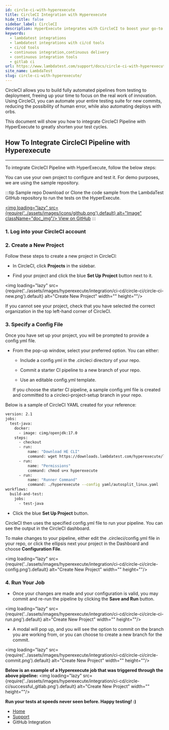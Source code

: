 ```yaml
---
id: circle-ci-with-hyperexecute
title: CircleCI Integration with Hyperexecute
hide_title: false
sidebar_label: CircleCI
description: HyperExecute integrates with CircleCI to boost your go-to market delivery. Perform automated cross browser testing with LambdaTest to ensure your development code renders seamlessly through an online Selenium grid providing 10000+ real browsers running through machines.
keywords:
  - lambdatest integrations
  - lambdatest integrations with ci/cd tools
  - ci/cd tools
  - continuous integration,continuous delivery
  - continuous integration tools
  - gitlab ci
url: https://www.lambdatest.com/support/docs/circle-ci-with-hyperexecute/
site_name: LambdaTest
slug: circle-ci-with-hyperexecute/
---
```


<script type="application/ld+json"
      dangerouslySetInnerHTML={{ __html: JSON.stringify({
       "@context": "https://schema.org",
        "@type": "BreadcrumbList",
        "itemListElement": [{
          "@type": "ListItem",
          "position": 1,
          "name": "LambdaTest",
          "item": "https://www.lambdatest.com"
        },{
          "@type": "ListItem",
          "position": 2,
          "name": "Support",
          "item": "https://www.lambdatest.com/support/docs/"
        },{
          "@type": "ListItem",
          "position": 3,
          "name": "CircleCI Pipeline Integration",
          "item": "https://www.lambdatest.com/support/docs/circle-ci-with-hyperexecute/"
        }]
      })
    }}
></script>

CircleCI allows you to build fully automated pipelines from testing to deployment, freeing up your time to focus on the real work of innovation. Using CircleCI, you can automate your entire testing suite for new commits, reducing the possibility of human error, while also automating deploys with orbs.

This document will show you how to integrate CircleCI Pipeline with HyperExecute to greatly shorten your test cycles.

## How To Integrate CircleCI Pipeline with Hyperexecute

***

To integrate CircleCI Pipeline with HyperExecute, follow the below steps: 

You can use your own project to configure and test it. For demo purposes, we are using the sample repository.

:::tip Sample repo
Download or Clone the code sample from the LambdaTest GitHub repository to run the tests on the HyperExecute.

<a href="https://github.com/LambdaTest/hyp-ci-cd-integration-sample/tree/circleci-project-setup" className="github__anchor"><img loading="lazy" src={require('../assets/images/icons/github.png').default} alt="Image" className="doc_img"/> View on GitHub</a>
:::

### 1. Log into your CircleCI account


### 2. Create a New Project

Follow these steps to create a new project in CircleCI:

- In CircleCI, click **Projects** in the sidebar.

- Find your project and click the blue **Set Up Project** button next to it.

<img loading="lazy" src={require('../assets/images/hyperexecute/integration/ci-cd/circle-ci/circle-ci-new.png').default} alt="Create New Project" width="" height=""/>

If you cannot see your project, check that you have selected the correct organization in the top left-hand corner of CircleCI.
 
### 3. Specify a Config File

Once you have set up your project, you will be prompted to provide a config.yml file.

- From the pop-up window, select your preferred option. You can either:

  - Include a config.yml in the .circleci directory of your repo.

  - Commit a starter CI pipeline to a new branch of your repo.

  - Use an editable config.yml template.

  If you choose the starter CI pipeline, a sample config.yml file is created and committed to a circleci-project-setup branch in your repo.

Below is a sample of CircleCI YAML created for your reference:

```bash
version: 2.1
jobs:
  test-java:
    docker:
      - image: cimg/openjdk:17.0
    steps:
      - checkout
      - run:
          name: "Download HE CLI"
          command: wget https://downloads.lambdatest.com/hyperexecute/linux/hyperexecute
      - run:
          name: "Permissions"
          command: chmod u+x hyperexecute
      - run:
          name: "Runner Command"
          command: ./hyperexecute --config yaml/autosplit_linux.yaml
workflows:
  build-and-test:
    jobs:
      - test-java
```

- Click the blue **Set Up Project** button.

CircleCI then uses the specified config.yml file to run your pipeline. You can see the output in the CircleCI dashboard.

To make changes to your pipeline, either edit the .circleci/config.yml file in your repo, or click the ellipsis next your project in the Dashboard and choose **Configuration File**.

<img loading="lazy" src={require('../assets/images/hyperexecute/integration/ci-cd/circle-ci/circle-config.png').default} alt="Create New Project" width="" height=""/>


### 4. Run Your Job
- Once your changes are made and your configuration is valid, you may commit and re-run the pipeline by clicking the **Save and Run** button. 

<img loading="lazy" src={require('../assets/images/hyperexecute/integration/ci-cd/circle-ci/circle-ci-run.png').default} alt="Create New Project" width="" height=""/>

- A modal will pop up, and you will see the option to commit on the branch you are working from, or you can choose to create a new branch for the commit.

<img loading="lazy" src={require('../assets/images/hyperexecute/integration/ci-cd/circle-ci/circle-commit.png').default} alt="Create New Project" width="" height=""/>
<p></p>



**Below is an example of a Hyperexecute job that was triggered through the above pipeline:**
<img loading="lazy" src={require('../assets/images/hyperexecute/integration/ci-cd/circle-ci/successful_gitlab.png').default} alt="Create New Project" width="" height=""/>

>
**Run your tests at speeds never seen before. Happy testing! :)**

<nav aria-label="breadcrumbs">
  <ul className="breadcrumbs">
    <li className="breadcrumbs__item">
      <a className="breadcrumbs__link" href="https://www.lambdatest.com">
        Home
      </a>
    </li>
    <li className="breadcrumbs__item">
      <a className="breadcrumbs__link" target="_self" href="https://www.lambdatest.com/support/docs/">
        Support
      </a>
    </li>
    <li className="breadcrumbs__item breadcrumbs__item--active">
      <span className="breadcrumbs__link">
        GitHub Integration
      </span>
    </li>
  </ul>
</nav>